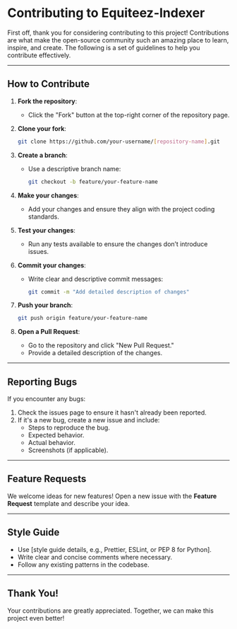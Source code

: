 # Contributing to Equiteez-Indexer

First off, thank you for considering contributing to this project! Contributions are what make the open-source community such an amazing place to learn, inspire, and create. The following is a set of guidelines to help you contribute effectively.

---

## How to Contribute

1. **Fork the repository**:
   - Click the "Fork" button at the top-right corner of the repository page.

2. **Clone your fork**:
   ```bash
   git clone https://github.com/your-username/[repository-name].git
   ```
   
3. **Create a branch**:
   - Use a descriptive branch name:
     ```bash
     git checkout -b feature/your-feature-name
     ```

4. **Make your changes**:
   - Add your changes and ensure they align with the project coding standards.

5. **Test your changes**:
   - Run any tests available to ensure the changes don’t introduce issues.

6. **Commit your changes**:
   - Write clear and descriptive commit messages:
     ```bash
     git commit -m "Add detailed description of changes"
     ```

7. **Push your branch**:
   ```bash
   git push origin feature/your-feature-name
   ```

8. **Open a Pull Request**:
   - Go to the repository and click "New Pull Request."
   - Provide a detailed description of the changes.

---

## Reporting Bugs
If you encounter any bugs:
1. Check the issues page to ensure it hasn't already been reported.
2. If it's a new bug, create a new issue and include:
   - Steps to reproduce the bug.
   - Expected behavior.
   - Actual behavior.
   - Screenshots (if applicable).

---

## Feature Requests
We welcome ideas for new features! Open a new issue with the **Feature Request** template and describe your idea.

---

## Style Guide
- Use [style guide details, e.g., Prettier, ESLint, or PEP 8 for Python].
- Write clear and concise comments where necessary.
- Follow any existing patterns in the codebase.

---

## Thank You!
Your contributions are greatly appreciated. Together, we can make this project even better!
